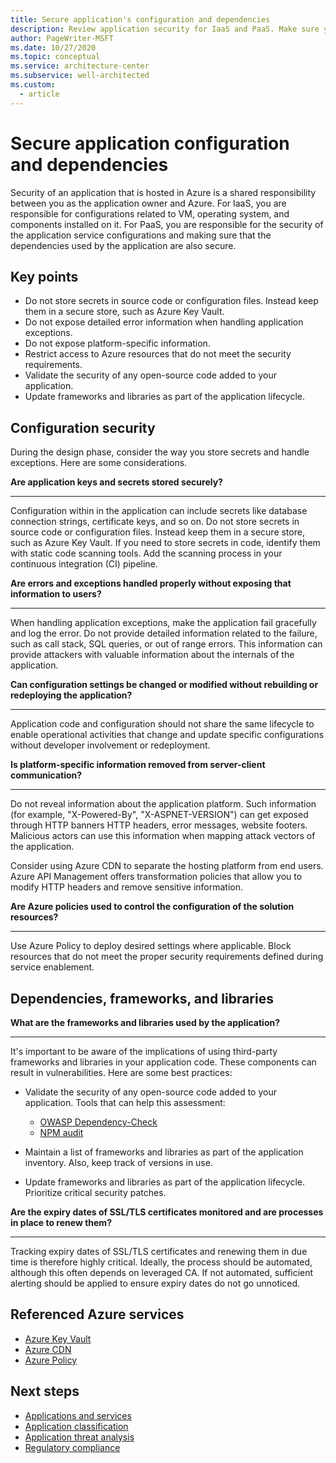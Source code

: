```yaml
---
title: Secure application's configuration and dependencies
description: Review application security for IaaS and PaaS. Make sure your configuration is secure. Also check the dependencies, frameworks, and libraries.
author: PageWriter-MSFT
ms.date: 10/27/2020
ms.topic: conceptual
ms.service: architecture-center
ms.subservice: well-architected
ms.custom:
  - article
---
```


# Secure application configuration and dependencies

Security of an application that is hosted in Azure is a shared responsibility between you as the application owner and Azure. For IaaS, you are responsible for configurations related to VM, operating system, and components installed on it. For PaaS, you are responsible for the security of the application service configurations and making sure that the dependencies used by the application are also secure.

## Key points
- Do not store secrets in source code or configuration files. Instead keep them in a secure store, such as Azure Key Vault.
- Do not expose detailed error information when handling application exceptions.
- Do not expose platform-specific information.
- Restrict access to Azure resources that do not meet the security requirements.
- Validate the security of any open-source code added to your application.
- Update frameworks and libraries as part of the application lifecycle. 

## Configuration security

During the design phase, consider the way you store secrets and handle exceptions. Here are some considerations.

<a id="secrets">**Are application keys and secrets stored securely?**</a>
***

Configuration within in the application can include secrets like database connection strings, certificate keys, and so on. Do not store secrets in source code or configuration files. Instead keep them in a secure store, such as Azure Key Vault. If you need to store secrets in code, identify them with static code scanning tools. Add the scanning process in your continuous integration (CI) pipeline.

**Are errors and exceptions handled properly without exposing that information to users?**
***

When handling application exceptions, make the application fail gracefully and log the error. Do not provide detailed information related to the failure, such as call stack, SQL queries, or out of range errors. This information can provide attackers with valuable information about the internals of the application.

<a id="config-change">**Can configuration settings be changed or modified without rebuilding or redeploying the application?**</a>
***

Application code and configuration should not share the same lifecycle to enable operational activities that change and update specific configurations without developer involvement or redeployment.

**Is platform-specific information removed from server-client communication?**
***

Do not reveal information about the application platform. Such information (for example, "X-Powered-By", "X-ASPNET-VERSION") can get exposed through HTTP banners HTTP headers, error messages, website footers. Malicious actors can use this information when mapping attack vectors of the application.

Consider using Azure CDN to separate the hosting platform from end users. Azure API Management offers transformation policies that allow you to modify HTTP headers and remove sensitive information.

**Are Azure policies used to control the configuration of the solution resources?**
***

Use Azure Policy to deploy desired settings where applicable. Block resources that do not meet the proper security requirements defined during service enablement.


## Dependencies, frameworks, and libraries

**What are the frameworks and libraries used by the application?**
***

It's important to be aware of the implications of using third-party frameworks and libraries in your application code. These components can result in vulnerabilities. Here are some best practices:

- Validate the security of any open-source code added to your application. Tools that can help this assessment:
    - [OWASP Dependency-Check](https://owasp.org/www-project-dependency-check/)
    - [NPM audit](https://docs.npmjs.com/cli/audit)

- Maintain a list of frameworks and libraries as part of the application inventory. Also, keep track of versions in use.

- Update frameworks and libraries as part of the application lifecycle. Prioritize critical security patches.

<a id="SSL">**Are the expiry dates of SSL/TLS certificates monitored and are processes in place to renew them?**</a>
***

Tracking expiry dates of SSL/TLS certificates and renewing them in due time is therefore highly critical. Ideally, the process should be automated, although this often depends on leveraged CA. If not automated, sufficient alerting should be applied to ensure expiry dates do not go unnoticed.

## Referenced Azure services

- [Azure Key Vault](/azure/key-vault/general/overview)
- [Azure CDN](/azure/cdn/cdn-features)
- [Azure Policy](/azure/governance/policy/overview)


## Next steps

- [Applications and services](design-apps-services.md)
- [Application classification](design-apps-considerations.md)
- [Application threat analysis](design-threat-model.md)
- [Regulatory compliance](design-regulatory-compliance.md)

